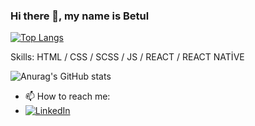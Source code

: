 ### Hi there 👋, my name is Betul

[![Top Langs](https://github-readme-stats.vercel.app/api/top-langs/?username=betuldemirr&layout=compact)](https://github.com/anuraghazra/github-readme-stats)


Skills: HTML / CSS / SCSS / JS / REACT / REACT NATİVE 


![Anurag's GitHub stats](https://github-readme-stats.vercel.app/api?username=betuldemirr&show_icons=true&theme=radical)

- 📫 How to reach me: 
-    [![LinkedIn](https://img.shields.io/badge/Lınkedın-black?style=for-the-badge&logo=linkedin&logoColor=white)](https://www.linkedin.com/in/betuldemirrr//)  
<!--
**betuldemirr/betuldemirr** is a ✨ _special_ ✨ repository because its `README.md` (this file) appears on your GitHub profile.

Here are some ideas to get you started:

- 🔭 I’m currently working on ...
- 🌱 I’m currently learning ...
- 👯 I’m looking to collaborate on ...
- 🤔 I’m looking for help with ...
- 💬 Ask me about ...
- 📫 How to reach me: ...
- 😄 Pronouns: ...
- ⚡ Fun fact: ...
-->
